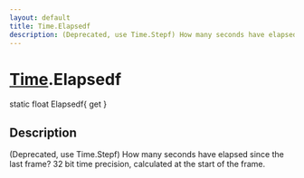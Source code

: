 ```yaml
---
layout: default
title: Time.Elapsedf
description: (Deprecated, use Time.Stepf) How many seconds have elapsed since the last frame? 32 bit time precision, calculated at the start of the frame.
---
```

# [Time]({{site.url}}/Pages/StereoKit/Time.html).Elapsedf

<div class='signature' markdown='1'>
static float Elapsedf{ get }
</div>

## Description
(Deprecated, use Time.Stepf) How many seconds have
elapsed since the last frame? 32 bit time precision, calculated at
the start of the frame.


